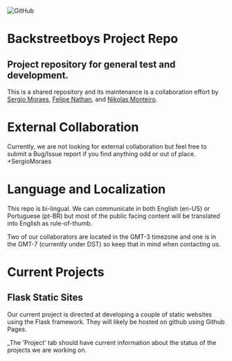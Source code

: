 ![GitHub](https://img.shields.io/github/license/sergiomoraes/backstreetboys) 

# Backstreetboys Project Repo

## Project repository for general test and development.

This is a shared repository and its maintenance is a collaboration effort by [Sergio Moraes](https://github.com/sergiomoraes), [Felipe Nathan](https://github.com/FelipeNathan), and [Nikolas Monteiro](https://github.com/Primuwidi).

# External Collaboration

Currently, we are not looking for external collaboration but feel free to submit a Bug/Issue report if you find anything odd or out of place.
+SergioMoraes
# Language and Localization

This repo is bi-lingual. We can communicate in both English (en-US) or Portuguese (pt-BR) but most of the public facing content will be translated into English as rule-of-thumb.

Two of our collaborators are located in the GMT-3 timezone and one is in the GMT-7 (currently under DST) so keep that in mind when contacting us.

# Current Projects

## Flask Static Sites

Our current project is directed at developing a couple of static websites using the Flask framework. They will likely be hosted on github using Github Pages. 

_The 'Project' tab should have current information about the status of the projects we are working on.
